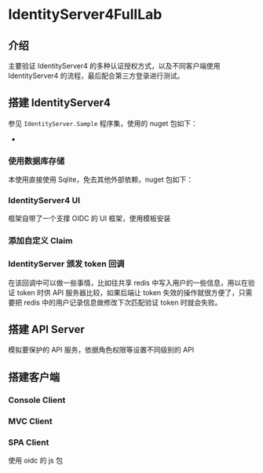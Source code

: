 # IdentityServer4FullLab

## 介绍

主要验证 IdentityServer4 的多种认证授权方式，以及不同客户端使用 IdentityServer4 的流程，最后配合第三方登录进行测试。

## 搭建 IdentityServer4

参见 `IdentityServer.Sample` 程序集，使用的 nuget 包如下：

- 

### 使用数据库存储

本使用直接使用 Sqlite，免去其他外部依赖，nuget 包如下：


### IdentityServer4 UI

框架自带了一个支撑 OIDC 的 UI 框架，使用模板安装

### 添加自定义 Claim

### IdentityServer 颁发 token 回调

在该回调中可以做一些事情，比如往共享 redis 中写入用户的一些信息，用以在验证 token 时供 API 服务器比较，如果后端让 token 失效的操作就很方便了，只需要把 redis 中的用户记录信息做修改下次匹配验证 token 时就会失败。

## 搭建 API Server

模拟要保护的 API 服务，依据角色权限等设置不同级别的 API

## 搭建客户端

### Console Client

### MVC Client

### SPA Client

使用 oidc 的 js 包
